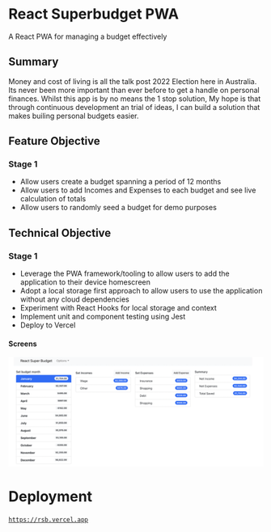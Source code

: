 # React Superbudget PWA
A React PWA for managing a budget effectively 

## Summary
Money and cost of living is all the talk post 2022 Election here in Australia. Its never been more important than ever before to get a handle on personal finances.
Whilst this app is by no means the 1 stop solution, My hope is that through continuous development an trial of ideas, I can build a solution that makes builing personal budgets easier.

## Feature Objective
### Stage 1 
 - Allow users create a budget spanning a period of 12 months
 - Allow users to add Incomes and Expenses to each budget and see live calculation of totals
 - Allow users to randomly seed a budget for demo purposes
 
## Technical Objective
### Stage 1
 - Leverage the PWA framework/tooling to allow users to add the application to their device homescreen
 - Adopt a local storage first approach to allow users to use the application without any cloud dependencies
 - Experiment with React Hooks for local storage and context
 - Implement unit and component testing using Jest
 - Deploy to Vercel

#### Screens
 ![Main](/screens/main.png?raw=true "Main Application")



# Deployment
 [ `https://rsb.vercel.app`]( https://rsb.vercel.app)







